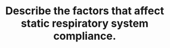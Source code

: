 ---
title: "Describe the factors that affect static respiratory system compliance."
entityType: SAQ
exam: PEX
college: ANZCA
year: 2010
sitting: A
question: 14
passRate: 36
EC_expectedDomains:
- "Basic information required included the following: A definition of static compliance"
- "Respiratory system compliance is determined by elastic forces in the lung and chest wall (rib cage and diaphragm)"
- "Lung elastic recoil – comprises surface tension of alveoli (La Place's Law) and the elastic properties of lung tissue"
- "The importance of surfactant"
- "Lung size (child v adult) – compliance increases with increased size but specific compliance is unchanged"
- "Lung volume – compliance is maximum at FRC and reduced at high and low lung volumes"
- "Examples of disease processes (and direction of effect) that influence compliance – e.g. emphysema, pulmonary fibrosis, pulmonary oedema, pulmonary blood volume (but not blood flow), chest wall scarring, increased intra-abdominal pressure, obesity"
EC_extraCredit:
- "Additional marks were given for: Units and a normal value"
- "The equation relating total with lung and chest wall compliance"
- "Influence of posture"
- "Effect of anaesthesia"
- "Effect of gravity on regional lung compliance"
EC_errorsCommon:
- "Graphs were commonly drawn but rarely provided additional information to that which was written. The effects of pregnancy hormones on chest wall compliance were often mentioned but the (opposite and greater) effect of the gravid uterus was ignored."
- "Common mistakes included discussion of time constants, fast and slow alveoli, and airways resistance. Description of the measurement of compliance did not attract marks."
---